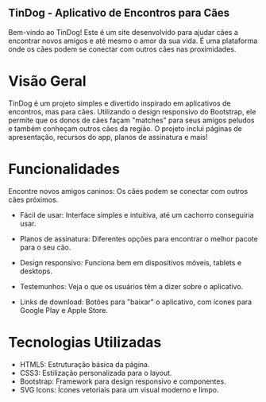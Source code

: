 ## TinDog - Aplicativo de Encontros para Cães
Bem-vindo ao TinDog! Este é um site desenvolvido para ajudar cães a encontrar novos amigos e até mesmo o amor da sua vida. É uma plataforma onde os cães podem se conectar com outros cães nas proximidades.

# Visão Geral
TinDog é um projeto simples e divertido inspirado em aplicativos de encontros, mas para cães. Utilizando o design responsivo do Bootstrap, ele permite que os donos de cães façam "matches" para seus amigos peludos e também conheçam outros cães da região. O projeto inclui páginas de apresentação, recursos do app, planos de assinatura e mais!

# Funcionalidades
Encontre novos amigos caninos: Os cães podem se conectar com outros cães próximos.

- Fácil de usar: Interface simples e intuitiva, até um cachorro conseguiria usar.

- Planos de assinatura: Diferentes opções para encontrar o melhor pacote para o seu cão.

- Design responsivo: Funciona bem em dispositivos móveis, tablets e desktops.

- Testemunhos: Veja o que os usuários têm a dizer sobre o aplicativo.

- Links de download: Botões para "baixar" o aplicativo, com ícones para Google Play e Apple Store.

# Tecnologias Utilizadas
- HTML5: Estruturação básica da página.
- CSS3: Estilização personalizada para o layout.
- Bootstrap: Framework para design responsivo e componentes.
- SVG Icons: Ícones vetoriais para um visual moderno e limpo.
